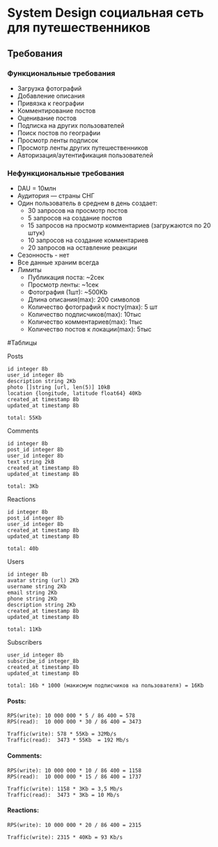 # System Design социальная сеть для путешественников

## Требования

### Функциональные требования
- Загрузка фотографий
- Добавление описания
- Привязка к географии
- Комментирование постов
- Оценивание постов
- Подписка на других пользователей
- Поиск постов по географии
- Просмотр ленты подписок
- Просмотр ленты других путешественников
- Авторизация/аутентификация пользователей

### Нефункциональные требования
- DAU = 10млн
- Аудитория — страны СНГ
- Один пользователь в среднем в день создает:
  - 30 запросов на просмотр постов
  - 5 запросов на создание постов
  - 15 запросов на просмотр комментариев (загружаются по 20 штук)
  - 10 запросов на создание комментариев
  - 20 запросов на оставление реакции
- Сезонность - нет
- Все данные храним всегда
- Лимиты
  - Публикация поста: ~2сек
  - Просмотр ленты: ~1сек
  - Фотография (1шт): ~500Kb
  - Длина описания(max): 200 символов
  - Количество фотографий к посту(max): 5 шт
  - Количество подписчиков(max): 10тыс
  - Количество комментариев(max): 1тыс
  - Количество постов к локации(max): 5тыс

#Таблицы

Posts
```
id integer 8b
user_id integer 8b
description string 2Kb
photo []string [url, len(5)] 10kB
location {longitude, latitude float64} 40Kb
created_at timestamp 8b
updated_at timestamp 8b

total: 55Kb
```

Comments
```
id integer 8b
post_id integer 8b
user_id integer 8b
text string 2kB
created_at timestamp 8b
updated_at timestamp 8b

total: 3Kb
```

Reactions
```
id integer 8b
post_id integer 8b
user_id integer 8b
created_at timestamp 8b
updated_at timestamp 8b

total: 40b
```

Users
```
id integer 8b
avatar string (url) 2Kb
username string 2Kb
email string 2Kb
phone string 2Kb
description string 2Kb
created_at timestamp 8b
updated_at timestamp 8b

total: 11Kb
```

Subscribers
```
user_id integer 8b
subscribe_id integer_8b
created_at timestamp 8b
updated_at timestamp 8b

total: 16b * 1000 (макисмум подписчиков на пользователя) = 16Kb
```


#### Posts:
```
RPS(write): 10 000 000 * 5 / 86 400 = 578
RPS(read):  10 000 000 * 30 / 86 400 = 3473

Traffic(write): 578 * 55Kb = 32Mb/s
Traffic(read):  3473 * 55Kb  = 192 Mb/s
```

#### Comments:
```
RPS(write): 10 000 000 * 10 / 86 400 = 1158
RPS(read):  10 000 000 * 15 / 86 400 = 1737

Traffic(write): 1158 * 3Kb = 3,5 Mb/s
Traffic(read):  3473 * 3Kb = 10 Mb/s
```

#### Reactions:
```
RPS(write): 10 000 000 * 20 / 86 400 = 2315

Traffic(write): 2315 * 40Kb = 93 Kb/s
```